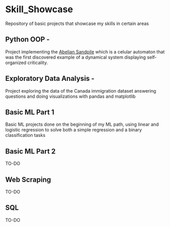 # Skill_Showcase
Repository of basic projects that showcase my skills in certain areas

## Python OOP - 
Project implementing the [Abelian Sandpile](https://en.wikipedia.org/wiki/Abelian_sandpile_model) which is a celular automaton that was the first discovered example of a dynamical system displaying self-organized criticality.
## Exploratory Data Analysis -
Project exploring the data of the Canada immigration dataset answering questions and doing visualizations with pandas and matplotlib
## Basic ML Part 1
Basic ML projects done on the beginning of my ML path, using linear and logistic regression to solve both a simple regression and a binary classification tasks
## Basic ML Part 2
TO-DO
## Web Scraping
TO-DO
## SQL
TO-DO
